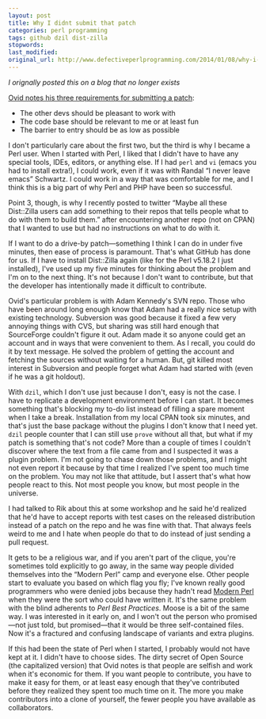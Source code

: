 ```yaml
---
layout: post
title: Why I didnt submit that patch
categories: perl programming
tags: github dzil dist-zilla
stopwords:
last_modified:
original_url: http://www.defectiveperlprogramming.com/2014/01/08/why-i-didnt-submit-that-patch/
---
```


*I orignally posted this on a blog that no longer exists*

[Ovid notes his three requirements for submitting a patch](http://blogs.perl.org/users/ovid/2014/01/why-i-didnt-submit-a-patch.html):

<!--more-->

* The other devs should be pleasant to work with
* The code base should be relevant to me or at least fun
* The barrier to entry should be as low as possible

I don't particularly care about the first two, but the third is why I became a Perl user. When I started with Perl, I liked that I didn't have to have any special tools, IDEs, editors, or anything else. If I had `perl` and `vi` (emacs you had to install extra!), I could work, even if it was with Randal “I never leave emacs” Schwartz. I could work in a way that was comfortable for me, and I think this is a big part of why Perl and PHP have been so successful.

Point 3, though, is why I recently posted to twitter “Maybe all these Dist::Zilla users can add something to their repos that tells people what to do with them to build them.” after encountering another repo (not on CPAN) that I wanted to use but had no instructions on what to do with it.

If I want to do a drive-by patch—something I think I can do in under five minutes, then ease of process is paramount. That's what GitHub has done for us. If I have to install Dist::Zilla again (like for the Perl v5.18.2 I just installed), I've used up my five minutes for thinking about the problem and I'm on to the next thing. It's not because I don't want to contribute, but that the developer has intentionally made it difficult to contribute.

Ovid's particular problem is with Adam Kennedy's SVN repo. Those who have been around long enough know that Adam had a really nice setup with existing technology. Subversion was good because it fixed a few very annoying things with CVS, but sharing was still hard enough that SourceForge couldn't figure it out. Adam made it so anyone could get an account and in ways that were convenient to them. As I recall, you could do it by text message. He solved the problem of getting the account and fetching the sources without waiting for a human. But, git killed most interest in Subversion and people forget what Adam had started with (even if he was a git holdout).

With `dzil`, which I don't use just because I don't, easy is not the case. I have to replicate a development environment before I can start. It becomes something that's blocking my to-do list instead of filling a spare moment when I take a break. Installation from my local CPAN took six minutes, and that's just the base package without the plugins I don't know that I need yet. `dzil` people counter that I can still use `prove` without all that, but what if my patch is something that's not code? More than a couple of times I couldn't discover where the text from a file came from and I suspected it was a plugin problem. I'm not going to chase down those problems, and I might not even report it because by that time I realized I've spent too much time on the problem. You may not like that attitude, but I assert that's what how people react to this. Not most people you know, but most people in the universe.

I had talked to Rik about this at some workshop and he said he'd realized that he'd have to accept reports with test cases on the released distribution instead of a patch on the repo and he was fine with that. That always feels weird to me and I hate when people do that to do instead of just sending a pull request.

It gets to be a religious war, and if you aren't part of the clique, you're sometimes told explicitly to go away, in the same way people divided themselves into the “Modern Perl” camp and everyone else. Other people start to evaluate you based on which flag you fly; I've known really good programmers who were denied jobs because they hadn't read [Modern Perl](http://modernperlbooks.com) when they were the sort who could have written it. It's the same problem with the blind adherents to *Perl Best Practices*. Moose is a bit of the same way. I was interested in it early on, and I won't out the person who promised—not just told, but promised—that it would be three self-contained files. Now it's a fractured and confusing landscape of variants and extra plugins.

If this had been the state of Perl when I started, I probably would not have kept at it. I didn't have to choose sides. The dirty secret of Open Source (the capitalized version) that Ovid notes is that people are selfish and work when it's economic for them. If you want people to contribute, you have to make it easy for them, or at least easy enough that they've contributed before they realized they spent too much time on it. The more you make contributors into a clone of yourself, the fewer people you have available as collaborators.
